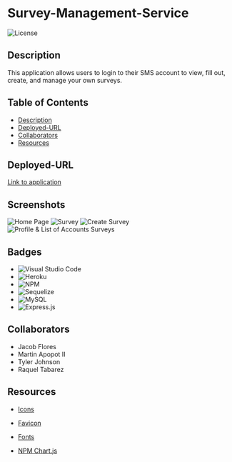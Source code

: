 # Survey-Management-Service

![License](https://img.shields.io/badge/License-MIT-blue.svg)

## Description
This application allows users to login to their SMS account to view, fill out, create, and manage your own surveys. 

## Table of Contents

* [Description](#description)
* [Deployed-URL](#deployed-url)
* [Collaborators](#collaborators)
* [Resources](#resources)

## Deployed-URL

<a href="https://surveymanagementservice-78eff0501a9f.herokuapp.com/"> Link to application</a>

## Screenshots

![Home Page](/Survey-Management-Service/public/images/Image%208-6-23%20at%2012.59%20AM.jpg)
![Survey](/Survey-Management-Service/public/images/Screenshot%202023-08-06%20at%201.06.31%20AM.png)
![Create Survey](/Survey-Management-Service/public/images/Screenshot%202023-08-06%20at%201.06.46%20AM.png)
![Profile & List of Accounts Surveys](/Survey-Management-Service/public/images/Screenshot%202023-08-06%20at%201.07.46%20AM.png)

## Badges
* ![Visual Studio Code](https://img.shields.io/badge/Visual%20Studio%20Code-0078d7.svg?style=for-the-badge&logo=visual-studio-code&logoColor=white)
* ![Heroku](https://img.shields.io/badge/heroku-%23430098.svg?style=for-the-badge&logo=heroku&logoColor=white)
* ![NPM](https://img.shields.io/badge/NPM-%23CB3837.svg?style=for-the-badge&logo=npm&logoColor=white)
* ![Sequelize](https://img.shields.io/badge/Sequelize-52B0E7?style=for-the-badge&logo=Sequelize&logoColor=white)
* ![MySQL](https://img.shields.io/badge/mysql-%2300f.svg?style=for-the-badge&logo=mysql&logoColor=white)
* ![Express.js](https://img.shields.io/badge/express.js-%23404d59.svg?style=for-the-badge&logo=express&logoColor=%2361DAFB)

## Collaborators
* Jacob Flores
* Martin Apopot II
* Tyler Johnson
* Raquel Tabarez

## Resources

* [Icons](https://fontawesome.com/icons)

* [Favicon](https://icons8.com/icon/11765/clipboard)

* [Fonts](https://fonts.google.com/)

* [NPM Chart.js](https://www.npmjs.com/package/chart.js?activeTab=readme)
